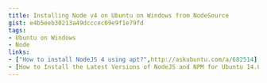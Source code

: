 ```yaml
---
title: Installing Node v4 on Ubuntu on Windows from NodeSource
gist: e4b5eeb30213a49dcccec09e9f1e79fd
tags: 
- Ubuntu on Windows
- Node
links:
- ["How to install NodeJS 4 using apt?",http://askubuntu.com/a/682514]
- [How to Install the Latest Versions of NodeJS and NPM for Ubuntu 14.04 LTS,http://askubuntu.com/a/711976]
---
```

